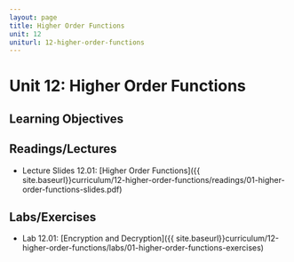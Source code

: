 ```yaml
---
layout: page
title: Higher Order Functions
unit: 12
uniturl: 12-higher-order-functions
---
```



Unit 12: Higher Order Functions
===============================


Learning Objectives
-------------------


Readings/Lectures
-----------------
 * Lecture Slides 12.01: [Higher Order Functions]({{ site.baseurl}}curriculum/12-higher-order-functions/readings/01-higher-order-functions-slides.pdf)


Labs/Exercises
--------------
 * Lab 12.01: [Encryption and Decryption]({{ site.baseurl}}curriculum/12-higher-order-functions/labs/01-higher-order-functions-exercises)

 

 



